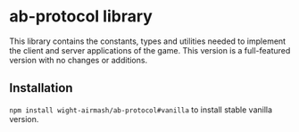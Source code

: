 # ab-protocol library

This library contains the constants, types and utilities needed to implement the client and server applications of the game. This version is a full-featured version with no changes or additions.

## Installation

`npm install wight-airmash/ab-protocol#vanilla` to install stable vanilla version.
